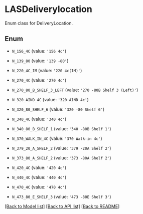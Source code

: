 # LASDeliverylocation

Enum class for DeliveryLocation.

## Enum

* `N_156_4C` (value: `'156 4c'`)

* `N_139_80` (value: `'139 -80'`)

* `N_220_4C_IM` (value: `'220 4c(IM)'`)

* `N_270_4C` (value: `'270 4c'`)

* `N_270_80_B_SHELF_3_LEFT` (value: `'270 -80B Shelf 3 (Left)'`)

* `N_320_AIND_4C` (value: `'320 AIND 4c'`)

* `N_320_80_SHELF_6` (value: `'320 -80 Shelf 6'`)

* `N_340_4C` (value: `'340 4c'`)

* `N_340_80_B_SHELF_1` (value: `'340 -80B Shelf 1'`)

* `N_370_WALK_IN_4C` (value: `'370 Walk-in 4c'`)

* `N_379_20_A_SHELF_2` (value: `'379 -20A Shelf 2'`)

* `N_373_80_A_SHELF_2` (value: `'373 -80A Shelf 2'`)

* `N_420_4C` (value: `'420 4c'`)

* `N_440_4C` (value: `'440 4c'`)

* `N_470_4C` (value: `'470 4c'`)

* `N_473_80_E_SHELF_3` (value: `'473 -80E Shelf 3'`)

[[Back to Model list]](../README.md#documentation-for-models) [[Back to API list]](../README.md#documentation-for-api-endpoints) [[Back to README]](../README.md)


